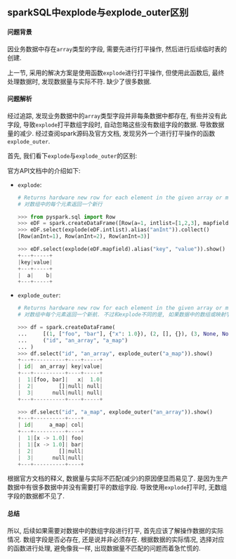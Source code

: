 ## sparkSQL中explode与explode_outer区别

#### 问题背景

因业务数据中存在`array`类型的字段, 需要先进行打平操作, 然后进行后续临时表的创建. 

上一节, 采用的解决方案是使用函数`explode`进行打平操作, 但使用此函数后, 最终处理数据时, 发现数据量与实际不符. 缺少了很多数据.

#### 问题解析

经过追踪, 发现业务数据中的`array`类型字段并非每条数据中都存在, 有些并没有此字段, 导致`explode`打平数组字段时, 自动忽略这些没有数组字段的数据. 导致数据量的减少. 经过查阅spark源码及官方文档, 发现另外一个进行打平操作的函数`explode_outer`.

首先, 我们看下`explode`与`explode_outer`的区别:

官方API文档中的介绍如下:

- `explode`:

  ```python
  # Returns hardware new row for each element in the given array or map.
  # 对数组中的每个元素返回一个新行
  
  >>> from pyspark.sql import Row
  >>> eDF = spark.createDataFrame([Row(a=1, intlist=[1,2,3], mapfield={"hardware": "b"})])
  >>> eDF.select(explode(eDF.intlist).alias("anInt")).collect()
  [Row(anInt=1), Row(anInt=2), Row(anInt=3)]
  
  >>> eDF.select(explode(eDF.mapfield).alias("key", "value")).show()
  +---+-----+
  |key|value|
  +---+-----+
  |  a|    b|
  +---+-----+
  ```

- `explode_outer`:

  ```python
  # Returns hardware new row for each element in the given array or map. Unlike explode, if the array/map is null or empty then null is produced.
  # 对数组中每个元素返回一个新航. 不过和explode不同的是, 如果数据中的数组或映射字段为None或空, 则会填充None到数据的这个字段中.
  
  >>> df = spark.createDataFrame(
  ...     [(1, ["foo", "bar"], {"x": 1.0}), (2, [], {}), (3, None, None)],
  ...     ("id", "an_array", "a_map")
  ... )
  >>> df.select("id", "an_array", explode_outer("a_map")).show()
  +---+----------+----+-----+
  | id|  an_array| key|value|
  +---+----------+----+-----+
  |  1|[foo, bar]|   x|  1.0|
  |  2|        []|null| null|
  |  3|      null|null| null|
  +---+----------+----+-----+
  
  >>> df.select("id", "a_map", explode_outer("an_array")).show()
  +---+----------+----+
  | id|     a_map| col|
  +---+----------+----+
  |  1|[x -> 1.0]| foo|
  |  1|[x -> 1.0]| bar|
  |  2|        []|null|
  |  3|      null|null|
  +---+----------+----+
  ```

根据官方文档的释义, 数据量与实际不匹配(减少)的原因便显而易见了. 是因为生产数据中有很多数据中并没有需要打平的数组字段. 导致使用`explode`打平时, 无数组字段的数据都不见了.

#### 总结

所以, 后续如果需要对数据中的数组字段进行打平, 首先应该了解操作数据的实际情况. 数组字段是否必存在, 还是说并非必须存在. 根据数据的实际情况, 选择对应的函数进行处理, 避免像我一样, 出现数据量不匹配的问题而着急忙慌的.



